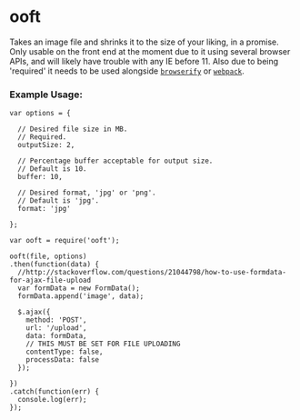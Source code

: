 # ooft

Takes an image file and shrinks it to the size of your liking, in a promise. Only usable on the front end at the moment due to it using several browser APIs, and will likely have trouble with any IE before 11. Also due to being 'required' it needs to be used alongside [`browserify`](https://www.npmjs.com/package/browserify) or [`webpack`](https://www.npmjs.com/package/webpack).

### Example Usage:

```
var options = {

  // Desired file size in MB.
  // Required.
  outputSize: 2,

  // Percentage buffer acceptable for output size.
  // Default is 10.
  buffer: 10,

  // Desired format, 'jpg' or 'png'.
  // Default is 'jpg'.
  format: 'jpg'

};
```
```
var ooft = require('ooft');

ooft(file, options)
.then(function(data) {
  //http://stackoverflow.com/questions/21044798/how-to-use-formdata-for-ajax-file-upload
  var formData = new FormData();
  formData.append('image', data);

  $.ajax({
    method: 'POST',
    url: '/upload',
    data: formData,
    // THIS MUST BE SET FOR FILE UPLOADING
    contentType: false,
    processData: false
  });

})
.catch(function(err) {
  console.log(err);
});
```

